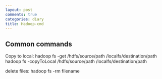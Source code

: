 ```yaml
---
layout: post
comments: true
categories: diary
title: Hadoop-cmd
---
```

## Common commands
Copy to local: 
hadoop fs -get /hdfs/source/path /localfs/destination/path
hadoop fs -copyToLocal /hdfs/source/path /localfs/destination/path

delete files:
hadoop fs -rm filename
